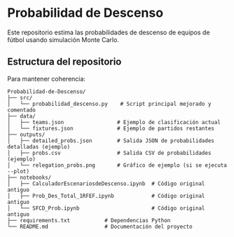# Probabilidad de Descenso

Este repositorio estima las probabilidades de descenso de equipos de fútbol usando simulación Monte Carlo.

## Estructura del repositorio

Para mantener coherencia:

```plaintext
Probabilidad-de-Descenso/
├── src/
│   └── probabilidad_descenso.py    # Script principal mejorado y comentado
├── data/
│   ├── teams.json                 # Ejemplo de clasificación actual
│   └── fixtures.json              # Ejemplo de partidos restantes
├── outputs/
│   ├── detailed_probs.json        # Salida JSON de probabilidades detalladas (ejemplo)
│   ├── probs.csv                  # Salida CSV de probabilidades (ejemplo)
│   └── relegation_probs.png       # Gráfico de ejemplo (si se ejecuta --plot)
├── notebooks/
│   ├── CalculadorEscenariosdeDescenso.ipynb  # Código original antiguo
│   ├── Prob_Des_Total_1RFEF.ipynb            # Código original antiguo
│   └── SFCD_Prob.ipynb                       # Código original antiguo
├── requirements.txt           # Dependencias Python
└── README.md                  # Documentación del proyecto
```
